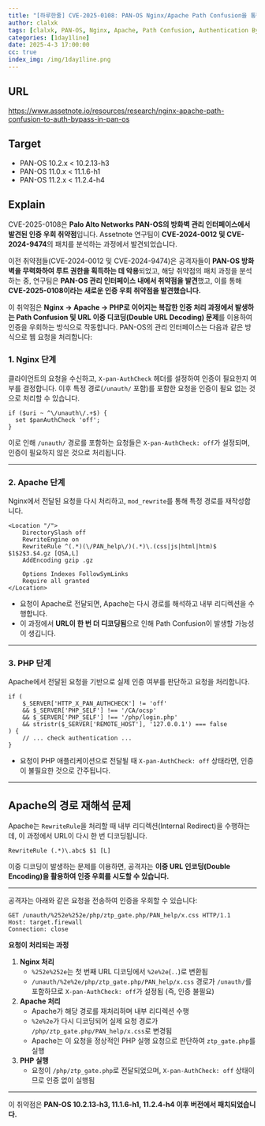 ```yaml
---
title: "[하루한줄] CVE-2025-0108: PAN-OS Nginx/Apache Path Confusion을 통한 인증 우회 취약점"
author: clalxk
tags: [clalxk, PAN-OS, Nginx, Apache, Path Confusion, Authentication Bypass, CVE-2025-0108]
categories: [1day1line]
date: 2025-4-3 17:00:00
cc: true
index_img: /img/1day1line.png
---
```


## URL

https://www.assetnote.io/resources/research/nginx-apache-path-confusion-to-auth-bypass-in-pan-os

## Target

- PAN-OS 10.2.x < 10.2.13-h3
- PAN-OS 11.0.x < 11.1.6-h1
- PAN-OS 11.2.x < 11.2.4-h4

## Explain

CVE-2025-0108은 **Palo Alto Networks PAN-OS의 방화벽 관리 인터페이스에서 발견된 인증 우회 취약점**입니다. Assetnote 연구팀이 **CVE-2024-0012 및 CVE-2024-9474**의 패치를 분석하는 과정에서 발견되었습니다.

이전 취약점들(CVE-2024-0012 및 CVE-2024-9474)은 공격자들이 **PAN-OS 방화벽을 무력화하여 루트 권한을 획득하는 데 악용**되었고, 해당 취약점의 패치 과정을 분석하는 중, 연구팀은 **PAN-OS 관리 인터페이스 내에서 취약점을 발견**했고, 이를 통해 **CVE-2025-0108이라는 새로운 인증 우회 취약점을 발견했습니다.**

이 취약점은 **Nginx → Apache → PHP로 이어지는 복잡한 인증 처리 과정에서 발생하는 Path Confusion 및 URL 이중 디코딩(Double URL Decoding) 문제**를 이용하여 인증을 우회하는 방식으로 작동합니다.
PAN-OS의 관리 인터페이스는 다음과 같은 방식으로 웹 요청을 처리합니다:

### **1. Nginx 단계**

클라이언트의 요청을 수신하고, `X-pan-AuthCheck` 헤더를 설정하여 인증이 필요한지 여부를 결정합니다. 이후 특정 경로(`/unauth/` 포함)를 포함한 요청을 인증이 필요 없는 것으로 처리할 수 있습니다.

```
if ($uri ~ ^\/unauth\/.+$) {
  set $panAuthCheck 'off';
}
```

이로 인해 `/unauth/` 경로를 포함하는 요청들은 `X-pan-AuthCheck: off`가 설정되며, 인증이 필요하지 않은 것으로 처리됩니다.

---

### **2. Apache 단계**

Nginx에서 전달된 요청을 다시 처리하고, `mod_rewrite`를 통해 특정 경로를 재작성합니다.

```
<Location "/">
    DirectorySlash off
    RewriteEngine on
    RewriteRule ^(.*)(\/PAN_help\/)(.*)\.(css|js|html|htm)$ $1$2$3.$4.gz [QSA,L]
    AddEncoding gzip .gz

    Options Indexes FollowSymLinks
    Require all granted
</Location>
```

- 요청이 Apache로 전달되면, Apache는 다시 경로를 해석하고 내부 리디렉션을 수행합니다.
- 이 과정에서 **URL이 한 번 더 디코딩됨**으로 인해 Path Confusion이 발생할 가능성이 생깁니다.

---

### **3. PHP 단계**

Apache에서 전달된 요청을 기반으로 실제 인증 여부를 판단하고 요청을 처리합니다.

```
if (
    $_SERVER['HTTP_X_PAN_AUTHCHECK'] != 'off'
    && $_SERVER['PHP_SELF'] !== '/CA/ocsp'
    && $_SERVER['PHP_SELF'] !== '/php/login.php'
    && stristr($_SERVER['REMOTE_HOST'], '127.0.0.1') === false
) {
    // ... check authentication ...
}
```

- 요청이 PHP 애플리케이션으로 전달될 때 `X-pan-AuthCheck: off` 상태라면, 인증이 불필요한 것으로 간주됩니다.

---

## **Apache의 경로 재해석 문제**

Apache는 `RewriteRule`을 처리할 때 내부 리디렉션(Internal Redirect)을 수행하는데, 이 과정에서 URL이 다시 한 번 디코딩됩니다.

```
RewriteRule (.*)\.abc$ $1 [L]
```

이중 디코딩이 발생하는 문제를 이용하면, 공격자는 **이중 URL 인코딩(Double Encoding)을 활용하여 인증 우회를 시도할 수 있습니다.**

---

공격자는 아래와 같은 요청을 전송하여 인증을 우회할 수 있습니다:

```
GET /unauth/%252e%252e/php/ztp_gate.php/PAN_help/x.css HTTP/1.1
Host: target.firewall
Connection: close
```

**요청이 처리되는 과정**

1. **Nginx 처리**
    - `%252e%252e`는 첫 번째 URL 디코딩에서 `%2e%2e`(`..`)로 변환됨
    - `/unauth/%2e%2e/php/ztp_gate.php/PAN_help/x.css` 경로가 `/unauth/`를 포함하므로 `X-pan-AuthCheck: off`가 설정됨 (즉, 인증 불필요)
2. **Apache 처리**
    - Apache가 해당 경로를 재처리하며 내부 리디렉션 수행
    - `%2e%2e`가 다시 디코딩되어 실제 요청 경로가 `/php/ztp_gate.php/PAN_help/x.css`로 변경됨
    - Apache는 이 요청을 정상적인 PHP 실행 요청으로 판단하여 `ztp_gate.php`를 실행
3. **PHP 실행**
    - 요청이 `/php/ztp_gate.php`로 전달되었으며, `X-pan-AuthCheck: off` 상태이므로 인증 없이 실행됨

---

이 취약점은 **PAN-OS 10.2.13-h3, 11.1.6-h1, 11.2.4-h4 이후 버전에서 패치되었습니다.**